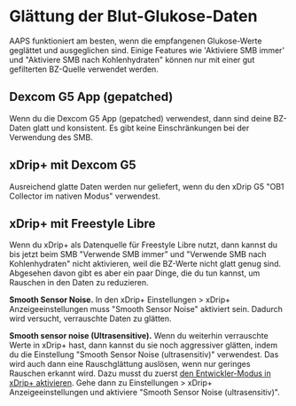 # Glättung der Blut-Glukose-Daten

AAPS funktioniert am besten, wenn die empfangenen Glukose-Werte geglättet und ausgeglichen sind. Einige Features wie 'Aktiviere SMB immer' und "Aktiviere SMB nach Kohlenhydraten" können nur mit einer gut gefilterten BZ-Quelle verwendet werden.

## Dexcom G5 App (gepatched)

Wenn du die Dexcom G5 App (gepatched) verwendest, dann sind deine BZ-Daten glatt und konsistent. Es gibt keine Einschränkungen bei der Verwendung des SMB.

## xDrip+ mit Dexcom G5

Ausreichend glatte Daten werden nur geliefert, wenn du den xDrip G5 "OB1 Collector im nativen Modus" verwendest.

## xDrip+ mit Freestyle Libre

Wenn du xDrip+ als Datenquelle für Freestyle Libre nutzt, dann kannst du bis jetzt beim SMB "Verwende SMB immer" und "Verwende SMB nach Kohlenhydraten" nicht aktivieren, weil die BZ-Werte nicht glatt genug sind. Abgesehen davon gibt es aber ein paar Dinge, die du tun kannst, um Rauschen in den Daten zu reduzieren.

**Smooth Sensor Noise.** In den xDrip+ Einstellungen > xDrip+ Anzeigeeinstellungen muss "Smooth Sensor Noise" aktiviert sein. Dadurch wird versucht, verrauschte Daten zu glätten.

**Smooth sensor noise (Ultrasensitive).** Wenn du weiterhin verrauschte Werte in xDrip+ hast, dann kannst du sie noch aggressiver glätten, indem du die Einstellung "Smooth Sensor Noise (ultrasensitiv)" verwendest. Das wird auch dann eine Rauschglättung auslösen, wenn nur geringes Rauschen erkannt wird. Dazu musst du zuerst [den Entwickler-Modus in xDrip+ aktivieren](../Enabling-Engineering-Mode-in-xDrip.md). Gehe dann zu Einstellungen > xDrip+ Anzeigeeinstellungen und aktiviere "Smooth Sensor Noise (ultrasensitiv)".